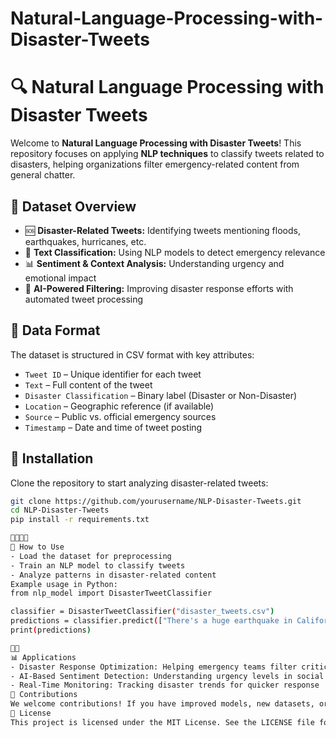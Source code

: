 # Natural-Language-Processing-with-Disaster-Tweets
# 🔍 Natural Language Processing with Disaster Tweets

Welcome to **Natural Language Processing with Disaster Tweets**! This repository focuses on applying **NLP techniques** to classify tweets related to disasters, helping organizations filter emergency-related content from general chatter.

## 📌 Dataset Overview
- 🆘 **Disaster-Related Tweets:** Identifying tweets mentioning floods, earthquakes, hurricanes, etc.  
- 🤖 **Text Classification:** Using NLP models to detect emergency relevance  
- 📊 **Sentiment & Context Analysis:** Understanding urgency and emotional impact  
- 🚀 **AI-Powered Filtering:** Improving disaster response efforts with automated tweet processing  

## 📂 Data Format
The dataset is structured in CSV format with key attributes:
- `Tweet ID` – Unique identifier for each tweet  
- `Text` – Full content of the tweet  
- `Disaster Classification` – Binary label (Disaster or Non-Disaster)  
- `Location` – Geographic reference (if available)  
- `Source` – Public vs. official emergency sources  
- `Timestamp` – Date and time of tweet posting  

## 🔧 Installation
Clone the repository to start analyzing disaster-related tweets:
```bash
git clone https://github.com/yourusername/NLP-Disaster-Tweets.git
cd NLP-Disaster-Tweets
pip install -r requirements.txt


🚀 How to Use
- Load the dataset for preprocessing
- Train an NLP model to classify tweets
- Analyze patterns in disaster-related content
Example usage in Python:
from nlp_model import DisasterTweetClassifier

classifier = DisasterTweetClassifier("disaster_tweets.csv")
predictions = classifier.predict(["There's a huge earthquake in California!"])
print(predictions)


📊 Applications
- Disaster Response Optimization: Helping emergency teams filter critical tweets
- AI-Based Sentiment Detection: Understanding urgency levels in social media posts
- Real-Time Monitoring: Tracking disaster trends for quicker response
🤝 Contributions
We welcome contributions! If you have improved models, new datasets, or analytical techniques, feel free to submit a pull request.
📜 License
This project is licensed under the MIT License. See the LICENSE file for details
